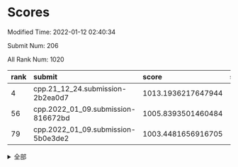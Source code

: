 # Scores

Modified Time: 2022-01-12 02:40:34

Submit Num: 206

All Rank Num: 1020

| rank |               submit               |       score        |       sigma        | pk_num |
| :--- | :--------------------------------- | :----------------- | :----------------- | :----- |
| 4    | cpp.21_12_24.submission-2b2ea0d7   | 1013.1936217647944 | 1.602004708463967  | 21     |
| 56   | cpp.2022_01_09.submission-816672bd | 1005.8393501460484 | 1.4070755732935452 | 19     |
| 79   | cpp.2022_01_09.submission-5b0e3de2 | 1003.4481656916705 | 1.4399763390048104 | 18     |


<details>
<summary>全部</summary>

| rank |                 submit                 |       score        |       sigma        | pk_num |
| :--- | :------------------------------------- | :----------------- | :----------------- | :----- |
| 1    | gobigger.level_3.submission_level_3_36 | 1015.4232844858948 | 1.890750608559812  | 19     |
| 2    | gobigger.level_3.submission_level_3_44 | 1014.5607921237472 | 1.8337089175692862 | 19     |
| 3    | gobigger.level_3.submission_level_3_1  | 1013.4932212197696 | 1.6480442472526657 | 19     |
| 4    | cpp.21_12_24.submission-2b2ea0d7       | 1013.1936217647944 | 1.602004708463967  | 21     |
| 5    | gobigger.level_3.submission_level_3_4  | 1013.1317666906276 | 1.6737124866534006 | 19     |
| 6    | gobigger.level_3.submission_level_3_29 | 1012.8916277697307 | 1.753801140129324  | 19     |
| 7    | gobigger.level_3.submission_level_3_14 | 1012.8808129475296 | 1.8478240540245938 | 17     |
| 8    | gobigger.level_3.submission_level_3_26 | 1012.4934258709116 | 1.7264329933701401 | 17     |
| 9    | gobigger.level_3.submission_level_3_35 | 1012.2479634106936 | 1.442877396769021  | 23     |
| 10   | gobigger.level_3.submission_level_3_18 | 1012.1044483808624 | 1.5133978432488582 | 19     |
| 11   | gobigger.level_3.submission_level_3_2  | 1012.0566370891216 | 1.6552051357058077 | 17     |
| 12   | gobigger.level_3.submission_level_3_22 | 1011.9611423447851 | 1.6065920283650195 | 18     |
| 13   | gobigger.level_3.submission_level_3_11 | 1011.9462237121056 | 1.607365499592027  | 20     |
| 14   | gobigger.level_3.submission_level_3_27 | 1011.9208455071704 | 1.688217610458011  | 19     |
| 15   | gobigger.level_3.submission_level_3_12 | 1011.8541203381726 | 1.5393171773898262 | 22     |
| 16   | gobigger.level_3.submission_level_3_19 | 1011.841716852852  | 1.5294244493185143 | 21     |
| 17   | gobigger.level_3.submission_level_3_25 | 1011.4803326462737 | 1.8473084354636293 | 17     |
| 18   | gobigger.level_3.submission_level_3_37 | 1011.4169894038366 | 1.5067025695948528 | 23     |
| 19   | gobigger.level_3.submission_level_3_46 | 1011.4023015440863 | 1.5098358995872205 | 21     |
| 20   | gobigger.level_3.submission_level_3_15 | 1011.2635911126221 | 1.5141803673615581 | 22     |
| 21   | gobigger.level_3.submission_level_3_23 | 1011.1748661711246 | 1.5951941355263162 | 21     |
| 22   | gobigger.level_3.submission_level_3_40 | 1011.0121212388042 | 1.4556521961719655 | 19     |
| 23   | gobigger.level_3.submission_level_3_21 | 1010.9848163566974 | 1.4799316638309383 | 22     |
| 24   | gobigger.level_3.submission_level_3_38 | 1010.9385582024079 | 1.6335953906495262 | 17     |
| 25   | gobigger.level_3.submission_level_3_0  | 1010.91906984784   | 1.4209924549040165 | 22     |
| 26   | gobigger.level_3.submission_level_3_32 | 1010.8591379192827 | 1.4415473270667631 | 20     |
| 27   | gobigger.level_3.submission_level_3_28 | 1010.8400169365941 | 1.8014618501669324 | 18     |
| 28   | gobigger.level_3.submission_level_3_7  | 1010.6880418913471 | 1.7586937594849261 | 17     |
| 29   | gobigger.level_3.submission_level_3_17 | 1010.3442393264645 | 1.477859590965276  | 21     |
| 30   | gobigger.level_3.submission_level_3_45 | 1010.0916634375222 | 1.5245500708793294 | 22     |
| 31   | gobigger.level_3.submission_level_3_30 | 1010.0658236835276 | 1.5353076591978638 | 20     |
| 32   | gobigger.level_3.submission_level_3_13 | 1009.9789873018647 | 1.594534385925174  | 20     |
| 33   | gobigger.level_3.submission_level_3_3  | 1009.9262022724384 | 1.4128730706627926 | 25     |
| 34   | gobigger.level_3.submission_level_3_47 | 1009.8784794727005 | 1.388155165259765  | 23     |
| 35   | gobigger.level_3.submission_level_3_6  | 1009.7460247835849 | 1.355245584177791  | 24     |
| 36   | gobigger.level_3.submission_level_3_34 | 1009.7447596375599 | 1.7221924430441098 | 17     |
| 37   | gobigger.level_3.submission_level_3_20 | 1009.5691772929879 | 1.4232142516565203 | 20     |
| 38   | gobigger.level_3.submission_level_3_8  | 1009.1384691117462 | 1.478523711647688  | 19     |
| 39   | gobigger.level_3.submission_level_3_43 | 1008.9707204899672 | 1.4730015757718193 | 20     |
| 40   | gobigger.level_3.submission_level_3_5  | 1008.9692343247902 | 1.5403025051335235 | 17     |
| 41   | gobigger.level_3.submission_level_3_48 | 1008.8908009112299 | 1.574696459481816  | 18     |
| 42   | gobigger.level_3.submission_level_3_31 | 1008.7302077247087 | 1.5231010148349466 | 23     |
| 43   | gobigger.level_3.submission_level_3_16 | 1008.6609180629985 | 1.4444348878613713 | 21     |
| 44   | gobigger.level_3.submission_level_3_42 | 1008.6182647095907 | 1.467751391898038  | 21     |
| 45   | gobigger.level_3.submission_level_3_10 | 1008.5571576381118 | 1.5296972585758337 | 19     |
| 46   | gobigger.level_3.submission_level_3_49 | 1008.3878376911867 | 1.3615914090734567 | 20     |
| 47   | gobigger.level_3.submission_level_3_24 | 1008.1924647989955 | 1.598515292429946  | 21     |
| 48   | gobigger.level_3.submission_level_3_33 | 1008.00811122482   | 1.4101445315436532 | 20     |
| 49   | gobigger.level_3.submission_level_3_41 | 1007.9347011656265 | 1.5089451515163144 | 18     |
| 50   | gobigger.level_3.submission_level_3_9  | 1006.8904263283051 | 1.4527154918983352 | 21     |
| 51   | gobigger.jsonzb.submission_level_4_0   | 1006.8379277586081 | 1.368827095906601  | 19     |
| 52   | gobigger.level_3.submission_level_3_39 | 1006.783857416344  | 1.414429164577222  | 21     |
| 53   | gobigger.level_1.submission_level_1_13 | 1006.0303755657027 | 1.3229289837510292 | 20     |
| 54   | gobigger.level_1.submission_level_1_9  | 1005.9893784907367 | 1.3857649762766882 | 20     |
| 55   | gobigger.level_1.submission_level_1_35 | 1005.9568884715577 | 1.6090830094261335 | 17     |
| 56   | cpp.2022_01_09.submission-816672bd     | 1005.8393501460484 | 1.4070755732935452 | 19     |
| 57   | gobigger.level_1.submission_level_1_27 | 1005.5556115084235 | 1.5062658001819553 | 18     |
| 58   | gobigger.level_1.submission_level_1_47 | 1005.4468635363147 | 1.5774626525373656 | 18     |
| 59   | gobigger.level_1.submission_level_1_16 | 1004.8357185239978 | 1.4394911887622999 | 18     |
| 60   | gobigger.level_1.submission_level_1_41 | 1004.7707787955032 | 1.498148692334602  | 15     |
| 61   | gobigger.level_1.submission_level_1_44 | 1004.7429057299137 | 1.4962379510513    | 19     |
| 62   | gobigger.level_1.submission_level_1_25 | 1004.6980758773467 | 1.444855128609176  | 18     |
| 63   | gobigger.level_1.submission_level_1_45 | 1004.618523841221  | 1.3384457416754647 | 21     |
| 64   | gobigger.level_1.submission_level_1_2  | 1004.6067719701686 | 1.421775516505281  | 20     |
| 65   | gobigger.level_1.submission_level_1_5  | 1004.5645856867977 | 1.372419047651184  | 21     |
| 66   | gobigger.level_1.submission_level_1_29 | 1004.4309191656208 | 1.4000965558550929 | 20     |
| 67   | gobigger.level_1.submission_level_1_43 | 1004.3711173341444 | 1.2534358980532172 | 23     |
| 68   | gobigger.level_1.submission_level_1_42 | 1004.2275709242571 | 1.3416799598593672 | 18     |
| 69   | gobigger.level_1.submission_level_1_30 | 1004.1650556978351 | 1.3138370172267526 | 21     |
| 70   | gobigger.level_1.submission_level_1_8  | 1004.1239316106593 | 1.3737087392732374 | 21     |
| 71   | gobigger.level_1.submission_level_1_21 | 1004.0606333814314 | 1.351961933882041  | 23     |
| 72   | gobigger.level_1.submission_level_1_20 | 1003.9530421229076 | 1.3491388642104394 | 17     |
| 73   | gobigger.level_1.submission_level_1_36 | 1003.8754279869584 | 1.3193954868410414 | 23     |
| 74   | gobigger.level_1.submission_level_1_1  | 1003.8313852002586 | 1.478492536339717  | 19     |
| 75   | gobigger.level_1.submission_level_1_4  | 1003.7397772575293 | 1.2843322107650772 | 22     |
| 76   | gobigger.level_1.submission_level_1_6  | 1003.6821345666485 | 1.3073848526063077 | 23     |
| 77   | gobigger.level_1.submission_level_1_22 | 1003.6119438278888 | 1.4397858740862606 | 17     |
| 78   | gobigger.level_1.submission_level_1_11 | 1003.4622411238793 | 1.4017002567258192 | 19     |
| 79   | cpp.2022_01_09.submission-5b0e3de2     | 1003.4481656916705 | 1.4399763390048104 | 18     |
| 80   | gobigger.level_1.submission_level_1_33 | 1003.3802130976461 | 1.4039374283604429 | 19     |
| 81   | gobigger.level_1.submission_level_1_31 | 1003.3106884987761 | 1.3919670792492587 | 19     |
| 82   | gobigger.level_1.submission_level_1_48 | 1003.3101051800703 | 1.360891935297782  | 18     |
| 83   | gobigger.level_1.submission_level_1_12 | 1003.1617456614887 | 1.4899894435303496 | 18     |
| 84   | gobigger.level_1.submission_level_1_18 | 1003.0567916080519 | 1.380515678898175  | 21     |
| 85   | gobigger.level_1.submission_level_1_17 | 1002.926930273819  | 1.3342130820390352 | 21     |
| 86   | gobigger.level_1.submission_level_1_39 | 1002.9049870989778 | 1.3338085255626024 | 21     |
| 87   | gobigger.level_1.submission_level_1_15 | 1002.8184319085176 | 1.4494948887615289 | 17     |
| 88   | gobigger.level_1.submission_level_1_38 | 1002.734126081494  | 1.5244269555836705 | 17     |
| 89   | gobigger.level_1.submission_level_1_46 | 1002.6924763270991 | 1.453056682107734  | 18     |
| 90   | gobigger.level_1.submission_level_1_32 | 1002.655258537885  | 1.3674146038818642 | 20     |
| 91   | gobigger.level_1.submission_level_1_3  | 1002.6064241123152 | 1.3043609721583198 | 22     |
| 92   | gobigger.level_1.submission_level_1_34 | 1002.5125006300965 | 1.4142250025789613 | 18     |
| 93   | gobigger.level_1.submission_level_1_23 | 1002.4169049673084 | 1.2940793873850858 | 22     |
| 94   | gobigger.level_1.submission_level_1_37 | 1002.3155786540357 | 1.470044375044163  | 19     |
| 95   | gobigger.level_1.submission_level_1_24 | 1002.232903555679  | 1.3589359686102205 | 23     |
| 96   | gobigger.level_1.submission_level_1_0  | 1002.1841328127288 | 1.338159026954759  | 20     |
| 97   | gobigger.level_1.submission_level_1_28 | 1002.1213981755232 | 1.268253963809576  | 24     |
| 98   | gobigger.level_1.submission_level_1_7  | 1002.0303011695079 | 1.3622507966919848 | 20     |
| 99   | gobigger.level_1.submission_level_1_14 | 1002.014744949385  | 1.406350303274065  | 19     |
| 100  | gobigger.level_1.submission_level_1_26 | 1001.8425482610475 | 1.5617888525252555 | 16     |
| 101  | gobigger.level_1.submission_level_1_49 | 1001.679375270046  | 1.2545425481529453 | 25     |
| 102  | gobigger.level_1.submission_level_1_19 | 1001.3217265667055 | 1.4283711720773598 | 16     |
| 103  | gobigger.level_1.submission_level_1_10 | 1000.5678766050697 | 1.4677180826479992 | 18     |
| 104  | gobigger.level_1.submission_level_1_40 | 998.6278000337929  | 1.4740024542917927 | 19     |
| 105  | gobigger.random.submission_random_46   | 998.3029270756891  | 1.3798467591859778 | 16     |
| 106  | gobigger.random.submission_random_0    | 997.9361381400435  | 1.2910952943166554 | 21     |
| 107  | gobigger.random.submission_random_1    | 997.772718066911   | 1.3208819699849506 | 23     |
| 108  | gobigger.random.submission_random_13   | 997.4084883151954  | 1.1902602459742435 | 26     |
| 109  | gobigger.random.submission_random_19   | 997.3372374674649  | 1.4590133773899088 | 17     |
| 110  | gobigger.random.submission_random_8    | 997.3159251527319  | 1.2969754001625036 | 22     |
| 111  | gobigger.random.submission_random_25   | 997.2840919273632  | 1.3176754519748086 | 20     |
| 112  | gobigger.random.submission_random_17   | 997.242018951487   | 1.4159200272410104 | 16     |
| 113  | gobigger.random.submission_random_40   | 997.0474940905141  | 1.2837293235267246 | 20     |
| 114  | gobigger.random.submission_random_22   | 996.977393728769   | 1.2123067569537558 | 22     |
| 115  | gobigger.random.submission_random_44   | 996.9334130172778  | 1.348598948097705  | 19     |
| 116  | gobigger.random.submission_random_15   | 996.9313941996535  | 1.3888425962670348 | 17     |
| 117  | gobigger.random.submission_random_6    | 996.8996433159858  | 1.3896019875023906 | 18     |
| 118  | gobigger.random.submission_random_18   | 996.8114644411511  | 1.252433294052523  | 21     |
| 119  | gobigger.level_2.submission_level_2_49 | 996.796895513761   | 1.3570804965795928 | 22     |
| 120  | gobigger.random.submission_random_48   | 996.7810021430578  | 1.3491723484217206 | 20     |
| 121  | gobigger.random.submission_random_49   | 996.7374014100315  | 1.3651719132599052 | 17     |
| 122  | gobigger.random.submission_random_26   | 996.6701679660097  | 1.3648347973528132 | 18     |
| 123  | gobigger.random.submission_random_20   | 996.634659397893   | 1.3320045799427689 | 22     |
| 124  | gobigger.random.submission_random_31   | 996.6106848199643  | 1.3667525767213156 | 19     |
| 125  | gobigger.level_2.submission_level_2_38 | 996.5269971183924  | 1.3673036019186118 | 23     |
| 126  | gobigger.random.submission_random_14   | 996.4853637991623  | 1.2958844565894407 | 22     |
| 127  | gobigger.level_2.submission_level_2_27 | 996.4568183509202  | 1.3111849956373753 | 20     |
| 128  | gobigger.random.submission_random_38   | 996.3500700804476  | 1.2935885061156078 | 23     |
| 129  | gobigger.random.submission_random_5    | 996.3217668761641  | 1.2925398220820257 | 21     |
| 130  | gobigger.random.submission_random_16   | 996.2735443917321  | 1.4029846456387423 | 18     |
| 131  | gobigger.random.submission_random_35   | 996.2286538379653  | 1.3213356663185607 | 23     |
| 132  | gobigger.random.submission_random_4    | 996.2090036456058  | 1.293177984144107  | 21     |
| 133  | gobigger.random.submission_random_21   | 996.1142833869671  | 1.6502794531282798 | 16     |
| 134  | gobigger.random.submission_random_9    | 996.080445234803   | 1.3986644838439053 | 19     |
| 135  | gobigger.random.submission_random_29   | 996.0416410323706  | 1.2489760967456562 | 21     |
| 136  | gobigger.random.submission_random_36   | 995.9123103764844  | 1.416946065866121  | 20     |
| 137  | gobigger.random.submission_random_32   | 995.8088061132275  | 1.6311444956629844 | 15     |
| 138  | gobigger.random.submission_random_39   | 995.782943246739   | 1.3318915111189331 | 21     |
| 139  | gobigger.random.submission_random_42   | 995.6573471313486  | 1.287318666301437  | 22     |
| 140  | gobigger.random.submission_random_24   | 995.6272042875489  | 1.266133425698024  | 22     |
| 141  | gobigger.random.submission_random_30   | 995.4955341136334  | 1.418511898822341  | 18     |
| 142  | gobigger.random.submission_random_2    | 995.4755378172471  | 1.5217276685228236 | 17     |
| 143  | gobigger.level_2.submission_level_2_40 | 995.290599452791   | 1.4416106706544694 | 20     |
| 144  | gobigger.random.submission_random_34   | 995.2190419622126  | 1.3397596417208428 | 23     |
| 145  | gobigger.level_2.submission_level_2_15 | 995.1861617240427  | 1.4357149571825636 | 21     |
| 146  | gobigger.random.submission_random_10   | 995.022352631531   | 1.3275656488560084 | 23     |
| 147  | gobigger.random.submission_random_41   | 994.9761259663121  | 1.504893609674251  | 17     |
| 148  | gobigger.random.submission_random_37   | 994.970740487081   | 1.2755330654517203 | 24     |
| 149  | gobigger.random.submission_random_27   | 994.9329390543844  | 1.3682014035638346 | 20     |
| 150  | gobigger.level_2.submission_level_2_12 | 994.9311808496947  | 1.3029606707941321 | 22     |
| 151  | gobigger.random.submission_random_45   | 994.9115108754056  | 1.457521139592691  | 16     |
| 152  | gobigger.random.submission_random_3    | 994.9048955276727  | 1.3224925916527628 | 20     |
| 153  | gobigger.random.submission_random_23   | 994.8910173984943  | 1.281631430169392  | 21     |
| 154  | gobigger.level_2.submission_level_2_19 | 994.7666776936611  | 1.3161491826650402 | 22     |
| 155  | gobigger.random.submission_random_43   | 994.6846225013749  | 1.2836879005547783 | 21     |
| 156  | gobigger.level_2.submission_level_2_33 | 994.6653799171752  | 1.4506693006280431 | 18     |
| 157  | gobigger.random.submission_random_7    | 994.5586702043313  | 1.5295130448675371 | 15     |
| 158  | gobigger.level_2.submission_level_2_37 | 994.3322691311856  | 1.2702205781278368 | 26     |
| 159  | gobigger.random.submission_random_47   | 994.3285076439538  | 1.5110307562169616 | 19     |
| 160  | gobigger.level_2.submission_level_2_7  | 994.3172076354351  | 1.3358435665612454 | 27     |
| 161  | gobigger.level_2.submission_level_2_31 | 994.2520914358992  | 1.3294803341426478 | 21     |
| 162  | gobigger.level_2.submission_level_2_32 | 994.1893214792109  | 1.409299468182703  | 20     |
| 163  | gobigger.random.submission_random_33   | 994.1738346781037  | 1.4148314895595726 | 19     |
| 164  | gobigger.random.submission_random_28   | 994.1233532706924  | 1.34152693875683   | 20     |
| 165  | gobigger.level_2.submission_level_2_34 | 994.0996822964038  | 1.4531630840805347 | 20     |
| 166  | gobigger.level_2.submission_level_2_36 | 994.0349638590721  | 1.28359740410076   | 24     |
| 167  | gobigger.random.submission_random_12   | 994.0083330258446  | 1.6261524764008493 | 18     |
| 168  | gobigger.level_2.submission_level_2_29 | 993.9772487824383  | 1.7404896050495775 | 15     |
| 169  | gobigger.level_2.submission_level_2_11 | 993.8327029941772  | 1.335860494367776  | 24     |
| 170  | gobigger.level_2.submission_level_2_17 | 993.7776403941428  | 1.3737537811242098 | 21     |
| 171  | gobigger.level_2.submission_level_2_16 | 993.7705079415719  | 1.4490454706722733 | 20     |
| 172  | gobigger.level_2.submission_level_2_25 | 993.7023646467097  | 1.4234559312662296 | 22     |
| 173  | gobigger.level_2.submission_level_2_26 | 993.4891459782982  | 1.3927506682976376 | 22     |
| 174  | gobigger.level_2.submission_level_2_6  | 993.4700752833965  | 1.5347872120392894 | 17     |
| 175  | gobigger.level_2.submission_level_2_43 | 993.4490476888674  | 1.4013916075049195 | 17     |
| 176  | gobigger.level_2.submission_level_2_35 | 993.4102006345088  | 1.341372079030738  | 20     |
| 177  | gobigger.level_2.submission_level_2_28 | 993.2927344695679  | 1.4956785914967723 | 22     |
| 178  | gobigger.level_2.submission_level_2_2  | 992.9509386426508  | 1.5347437944509579 | 20     |
| 179  | gobigger.level_2.submission_level_2_42 | 992.9039482254962  | 1.4019902238354003 | 23     |
| 180  | gobigger.level_2.submission_level_2_5  | 992.8471406770824  | 1.7000064387635418 | 16     |
| 181  | gobigger.level_2.submission_level_2_46 | 992.8004887209564  | 1.4119237632880999 | 21     |
| 182  | gobigger.random.submission_random_11   | 992.755972821279   | 1.3614984605867586 | 23     |
| 183  | gobigger.level_2.submission_level_2_20 | 992.3931235590118  | 1.581251498820252  | 17     |
| 184  | gobigger.level_2.submission_level_2_21 | 992.3752095945822  | 1.389151252504324  | 20     |
| 185  | gobigger.level_2.submission_level_2_24 | 992.3654786859935  | 1.5375253793180226 | 19     |
| 186  | gobigger.level_2.submission_level_2_10 | 992.3148393411368  | 1.4264832217754706 | 21     |
| 187  | gobigger.level_2.submission_level_2_1  | 992.311349342008   | 1.6077052498314595 | 21     |
| 188  | gobigger.level_2.submission_level_2_0  | 992.2724486154563  | 1.4318478908488592 | 19     |
| 189  | gobigger.level_2.submission_level_2_44 | 992.0576363524818  | 1.4203059104909301 | 19     |
| 190  | gobigger.level_2.submission_level_2_18 | 991.5064679402558  | 1.4959119707675936 | 23     |
| 191  | gobigger.level_2.submission_level_2_47 | 991.2673109915767  | 1.5563705793235674 | 17     |
| 192  | gobigger.level_2.submission_level_2_39 | 991.2422033616856  | 1.612431158707578  | 19     |
| 193  | gobigger.level_2.submission_level_2_3  | 991.1432349242411  | 1.6210276828727772 | 17     |
| 194  | gobigger.level_2.submission_level_2_8  | 991.0628202860473  | 1.7593514270835087 | 17     |
| 195  | gobigger.level_2.submission_level_2_23 | 990.7484299741863  | 1.6267170749727693 | 17     |
| 196  | gobigger.level_2.submission_level_2_14 | 990.7260049638254  | 1.4097122481521163 | 19     |
| 197  | gobigger.level_2.submission_level_2_30 | 990.6363751279085  | 1.3637738509501867 | 22     |
| 198  | gobigger.level_2.submission_level_2_48 | 990.487284955526   | 1.5882405261269874 | 19     |
| 199  | gobigger.level_2.submission_level_2_4  | 990.058454392389   | 1.6383567994664419 | 20     |
| 200  | gobigger.level_2.submission_level_2_22 | 989.6563938157667  | 1.59692982510098   | 20     |
| 201  | gobigger.level_2.submission_level_2_13 | 989.5680441968245  | 1.8915057941777258 | 15     |
| 202  | gobigger.level_2.submission_level_2_41 | 987.8497454922823  | 1.8858604843827242 | 14     |
| 203  | gobigger.none.submission_none_1        | 987.2134340486258  | 1.8079446699275625 | 18     |
| 204  | gobigger.level_2.submission_level_2_45 | 986.7885598560587  | 1.875395911602081  | 17     |
| 205  | gobigger.level_2.submission_level_2_9  | 986.7187173594053  | 1.9447359629827452 | 19     |
| 206  | gobigger.none.submission_none_0        | 979.0580545095393  | 2.4381983989604215 | 17     |

</details>